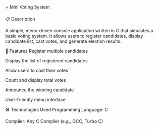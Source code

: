 ⭐ Mini Voting System

📋 Description

A simple, menu-driven console application written in C that simulates a basic voting system. It allows users to register candidates, display candidate list, cast votes, and generate election results.

📌 Features
Register multiple candidates

Display the list of registered candidates

Allow users to cast their votes

Count and display total votes

Announce the winning candidate

User-friendly menu interface

🛠️ Technologies Used
Programming Language: C

Compiler: Any C Compiler (e.g., GCC, Turbo C)
